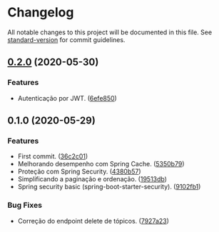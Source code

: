 # Changelog

All notable changes to this project will be documented in this file. See [standard-version](https://github.com/conventional-changelog/standard-version) for commit guidelines.

## [0.2.0](https://github.com/danielso2007/virtualLibraryAPI/compare/v0.1.0...v0.2.0) (2020-05-30)


### Features

* Autenticação por JWT. ([6efe850](https://github.com/danielso2007/virtualLibraryAPI/commit/6efe85092324f4bdf81f66075733e192a1048afd))

## 0.1.0 (2020-05-29)


### Features

* First commit. ([36c2c01](https://github.com/danielso2007/virtualLibraryAPI/commit/36c2c018c30ac4e097247a496a35306179eded4c))
* Melhorando desempenho com Spring Cache. ([5350b79](https://github.com/danielso2007/virtualLibraryAPI/commit/5350b794aa500ef921d58bdb4b2ac2f6fabc38a9))
* Proteção com Spring Security. ([4380b57](https://github.com/danielso2007/virtualLibraryAPI/commit/4380b571176e15a6f5a2b22247902a8b23a71f0c))
* Simplificando a paginação e ordenação. ([19513db](https://github.com/danielso2007/virtualLibraryAPI/commit/19513dbd6368907ea217c008ea093c0f72c54adf))
* Spring security basic (spring-boot-starter-security). ([9102fb1](https://github.com/danielso2007/virtualLibraryAPI/commit/9102fb136341b304a246989478dff9b2dbaf34a1))


### Bug Fixes

* Correção do endpoint delete de tópicos. ([7927a23](https://github.com/danielso2007/virtualLibraryAPI/commit/7927a2317b5a07c721e39fa767722d480ee2c565))
